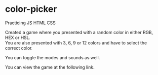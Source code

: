 # color-picker
Practicing JS HTML CSS

Created a game where you presented with a random color in either RGB, HEX or HSL.  
You are also presented with 3, 6, 9 or 12 colors and have to select the correct color.

You can toggle the modes and sounds as well.

You can view the game at the following link.
